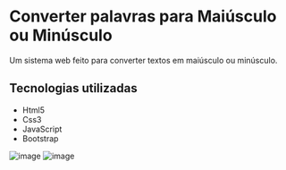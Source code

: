 # Converter palavras para Maiúsculo ou Minúsculo
Um sistema web feito para converter textos em maiúsculo ou minúsculo.

## Tecnologias utilizadas
- Html5
- Css3
- JavaScript
- Bootstrap

![image](https://user-images.githubusercontent.com/96023606/235028655-af53e42b-7c29-4040-b7cf-69f527beb0c2.png)
![image](https://user-images.githubusercontent.com/96023606/235028708-b84a9327-36e1-42d8-85ab-97bbd2552bf9.png)
